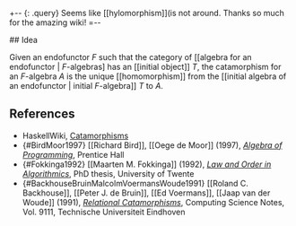 +-- {: .query}
Seems like [[hylomorphism]](is not around. Thanks so much for the amazing wiki!
=--

## Idea

Given an endofunctor $F$ such that the category of [[algebra for an endofunctor | $F$-algebras] has an [[initial object]] $T$, the catamorphism for an $F$-algebra $A$ is the unique [[homomorphism]] from the [[initial algebra of an endofunctor | initial $F$-algebra]] $T$ to $A$.

## References

* HaskellWiki, [Catamorphisms](https://wiki.haskell.org/Catamorphisms)
* {#BirdMoor1997} [[Richard Bird]], [[Oege de Moor]] (1997), [_Algebra of Programming_](http://www.cs.ox.ac.uk/publications/books/algebra/), Prentice Hall
* {#Fokkinga1992} [[Maarten M. Fokkinga]] (1992), [_Law and Order in Algorithmics_](https://research.utwente.nl/en/publications/law-and-order-in-algorithmics), PhD thesis, University of Twente
* {#BackhouseBruinMalcolmVoermansWoude1991} [[Roland C. Backhouse]], [[Peter J. de Bruin]], [[Ed Voermans]], [[Jaap van der Woude]] (1991), [_Relational Catamorphisms_](https://research.tue.nl/en/publications/relational-catamorphisms-2), Computing Science Notes, Vol. 9111, Technische Universiteit Eindhoven